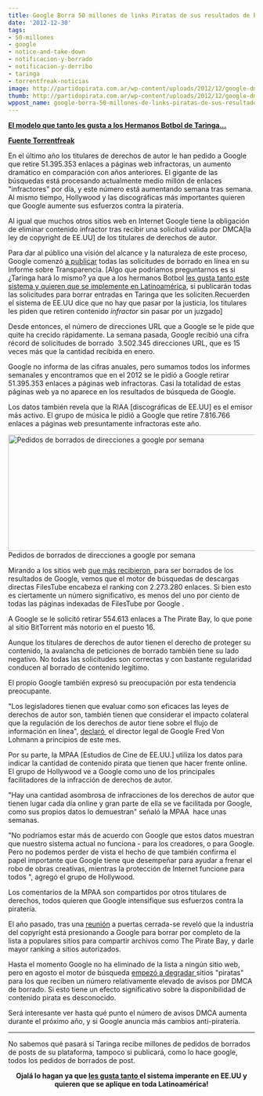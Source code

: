 ```yaml
---
title: Google Borra 50 millones de links Piratas de sus resultados de búsquedas
date: '2012-12-30'
tags:
- 50-millones
- google
- notice-and-take-down
- notificacion-y-borrado
- notificacion-y-derribo
- taringa
- torrentfreak-noticias
image: http://partidopirata.com.ar/wp-content/uploads/2012/12/google-dmca.png
thumb: http://partidopirata.com.ar/wp-content/uploads/2012/12/google-dmca-150x150.png
wppost_name: google-borra-50-millones-de-links-piratas-de-sus-resultados-de-busquedas
---
```


<strong><a href="http://www.telam.com.ar/notas/201212/911-taringa-introdujo-mejoras-en-el-sistema-de-denuncias-por-derecho-de-autor.html" target="_blank">El modelo que tanto les gusta a los Hermanos Botbol de Taringa...</a></strong>

<strong><a href="https://torrentfreak.com/google-removed-50-million-pirate-search-results-this-year-121228/" target="_blank">Fuente Torrentfreak</a></strong>

En el último año los titulares de derechos de autor le han pedido a Google que retire 51.395.353 enlaces a páginas web infractoras, un aumento dramático en comparación con años anteriores. El gigante de las búsquedas está procesando actualmente medio millón de enlaces "infractores" por día, y este número está aumentando semana tras semana. Al mismo tiempo, Hollywood y las discográficas más importantes quieren que Google aumente sus esfuerzos contra la piratería.

Al igual que muchos otros sitios web en Internet Google tiene la obligación de eliminar contenido infractor tras recibir una solicitud válida por DMCA[la ley de copyright de EE.UU] de los titulares de derechos de autor.

Para dar al público una visión del alcance y la naturaleza de este proceso, Google comenzó <a href="http://www.google.com/transparencyreport/removals/copyright/">a publicar</a> todas las solicitudes de borrado en línea en su Informe sobre Transparencia.
[Algo que podríamos preguntarnos es si ¿Taringa hará lo mismo? ya que a los hermanos Botbol <a href="http://www.telam.com.ar/notas/201212/911-taringa-introdujo-mejoras-en-el-sistema-de-denuncias-por-derecho-de-autor.html" target="_blank">les gusta tanto este sistema y quieren que se implemente en Latinoamérica</a>, si publicarán todas las solicitudes para borrar entradas en Taringa que les soliciten.Recuerden el sistema de EE.UU dice que no hay que pasar por la justicia, los titulares les piden que retiren contenido <i>infractor</i> sin pasar por un juzgado]

Desde entonces, el número de direcciones URL que a Google se le pide que quite ha crecido rápidamente. La semana pasada, Google recibió una cifra récord de solicitudes de borrado  3.502.345 direcciones URL, que es 15 veces más que la cantidad recibida en enero.

Google no informa de las cifras anuales, pero sumamos todos los informes semanales y encontramos que en el 2012 se le pidió a Google retirar 51.395.353 enlaces a páginas web infractoras. Casi la totalidad de estas páginas web ya no aparece en los resultados de búsqueda de Google.

Los datos también revela que la RIAA [discográficas de EE.UU] es el emisor más activo. El grupo de música le pidió a Google que retire 7.816.766 enlaces a páginas web presuntamente infractoras este año.

<a href="http://partidopirata.com.ar/wp-content/uploads/2012/12/google-dmca.png"><img class="size-full wp-image-7984" alt="Pedidos de borrados de direcciones a google por semana" src="http://partidopirata.com.ar/wp-content/uploads/2012/12/google-dmca.png" width="519" height="237" /></a> Pedidos de borrados de direcciones a google por semana


Mirando a los sitios web <a href="http://www.google.com/transparencyreport/removals/copyright/domains/?r=last-year">que más recibieron </a> para ser borrados de los resultados de Google, vemos que el motor de búsquedas de descargas directas FilesTube encabeza el ranking con 2.273.280 enlaces. Si bien esto es ciertamente un número significativo, es menos del uno por ciento de todas las páginas indexadas de FilesTube por Google .

A Google se le solicitó retirar 554.613 enlaces a The Pirate Bay, lo que pone al sitio BitTorrent más notorio en el puesto 16.

Aunque los titulares de derechos de autor tienen el derecho de proteger su contenido, la avalancha de peticiones de borrado también tiene su lado negativo. No todas las solicitudes son correctas y con bastante regularidad conducen al borrado de contenido legítimo.

El propio Google también expresó su preocupación por esta tendencia preocupante.

"Los legisladores tienen que evaluar como son eficaces las leyes de derechos de autor son, también tienen que considerar el impacto colateral que la regulación de los derechos de autor tiene sobre el flujo de información en línea", <a href="http://torrentfreak.com/hollywood-and-google-square-off-over-pirate-search-results-121214/">declaró </a> el director legal de Google Fred Von Lohmann a principios de este mes.

Por su parte, la MPAA [Estudios de Cine de EE.UU.] utiliza los datos para indicar la cantidad de contenido pirata que tienen que hacer frente online. El grupo de Hollywood ve a Google como uno de los principales facilitadores de la infracción de derechos de autor.

"Hay una cantidad asombrosa de infracciones de los derechos de autor que tienen lugar cada día online y gran parte de ella se ve facilitada por Google, como sus propios datos lo demuestran" señaló la MPAA  hace unas semanas.

"No podríamos estar más de acuerdo con Google que estos datos muestran que nuestro sistema actual no funciona - para los creadores, o para Google. Pero no podemos perder de vista el hecho de que también confirma el papel importante que Google tiene que desempeñar para ayudar a frenar el robo de obras creativas, mientras la protección de Internet funcione para todos ", agregó el grupo de Hollywood.

Los comentarios de la MPAA son compartidos por otros titulares de derechos, todos quieren que Google intensifique sus esfuerzos contra la piratería.

El año pasado, tras una <a href="http://torrentfreak.com/copyright-industry-calls-for-broad-search-engine-censorship-120127/">reunión</a> a puertas cerrada-se reveló que la industria del copyright está presionando a Google para borrar por completo de la lista a populares sitios para compartir archivos como The Pirate Bay, y darle mayor ranking a sitios autorizados.

Hasta el momento Google no ha eliminado de la lista a ningún sitio web, pero en agosto el motor de búsqueda <a href="http://torrentfreak.com/google-starts-punishing-pirate-sites-in-search-results-120810/">empezó a degradar </a> sitios "piratas" para los que reciben un número relativamente elevado de avisos por DMCA de borrado. Si esto tiene un efecto significativo sobre la disponibilidad de contenido pirata es desconocido.

Será interesante ver hasta qué punto el número de avisos DMCA aumenta durante el próximo año, y si Google anuncia más cambios anti-piratería.

<hr />

No sabemos qué pasará si Taringa recibe millones de pedidos de borrados de posts de su plataforma, tampoco si publicará, como lo hace google, todos los pedidos de borrados de post.
<p style="text-align: center;">
<strong>Ojalá lo hagan ya que <a href="http://www.telam.com.ar/notas/201212/911-taringa-introdujo-mejoras-en-el-sistema-de-denuncias-por-derecho-de-autor.html" target="_blank">les gusta tanto </a>el sistema imperante en EE.UU y quieren que se aplique en toda Latinoamérica!</strong></p>
